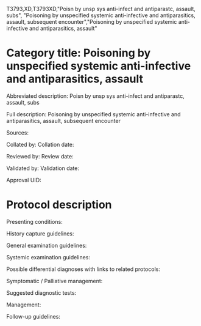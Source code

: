 T3793,XD,T3793XD,"Poisn by unsp sys anti-infect and antiparastc, assault, subs", "Poisoning by unspecified systemic anti-infective and antiparasitics, assault, subsequent encounter","Poisoning by unspecified systemic anti-infective and antiparasitics, assault"
# Category title: Poisoning by unspecified systemic anti-infective and antiparasitics, assault

Abbreviated description: Poisn by unsp sys anti-infect and antiparastc, assault, subs

Full description: Poisoning by unspecified systemic anti-infective and antiparasitics, assault, subsequent encounter

Sources:

Collated by:
Collation date:

Reviewed by:
Review date:

Validated by:
Validation date:

Approval UID:

# Protocol description

Presenting conditions:

History capture guidelines:

General examination guidelines:

Systemic examination guidelines:

Possible differential diagnoses with links to related protocols:

Symptomatic / Palliative management:

Suggested diagnostic tests:

Management:

Follow-up guidelines:
